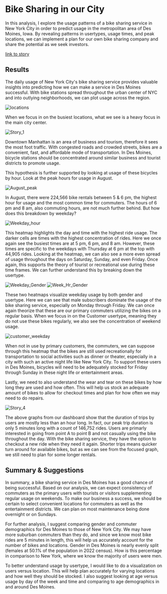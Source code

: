 # Bike Sharing in our City

In this analysis, I explore the usage patterns of a bike sharing service in New York City in order to predict usage in the metropolitan area of Des Moines, Iowa. By revealing patterns in usertypes, usage times, and peak locations, we can implement a plan for our own bike sharing company and share the potential as we seek investors.

[link to story]()

## Results

The daily usage of New York City's bike sharing service provides valuable insights into predicting how we can make a service in Des Moines successful. With bike stations spread throughout the urban center of NYC and into outlying neighborhoods, we can plot usage across the region.

![locations]()

When we focus in on the busiest locations, what we see is a heavy focus in the main city center.

![Story_1]()

Downtown Manhattan is an area of business and tourism, therefore it sees the most foot traffic. With congested roads and crowded streets, bikes are a convenient, fast, and affordable mode of transportation. In Des Moines, bicycle stations should be concentrated around similar business and tourist districts to promote usage.

This hypothesis is further supported by looking at usage of these bicycles by hour.  Look at the peak hours for usage in August.

![August_peak]()

In August, there were 224,566 bike rentals between 5 & 6 pm, the highest hour for usage and the most common time for commuters.  The hours of 6 pm and 8 am, also commuting hours, are not much further behind. But how does this breakdown by weekday?

![Weekday_hour]()

This heatmap highlights the day and time with the highest ride usage. The darker cells are times with the highest concentration of rides. Here we once again see the busiest times are at 5 pm, 6 pm, and 8 am.  However, these times are specific to the weekdays with Thursday at 6 pm at the top with 44,905 rides. Looking at the heatmap, we can also see a more even spread of usage throughout the days on Saturday, Sunday, and even Friday. Once again, this supports the theory of tourist or recreational use during these time frames. We can further understand this by breaking down the usertype.

![Weekday_Gender]()  ![Week_Hr_Gender]()

These two heatmaps visualize weekday usage by both gender and usertype.  Here we can see that male subscribers dominate the usage of the bike sharing service, especially on Monday through Friday. We can once again theorize that these are our primary commuters utilizing the bikes on a regular basis.  When we focus in on the Customer usertype, meaning they do not use these bikes regularly, we also see the concentration of weekend usage.

![customer_weekday]()

When not in use by primary customers, the commuters, we can suppose through this heatmap that the bikes are still used recreationally for transportation to social activities such as dinner or theater, especially in a city with such an active night life like New York City. To support these users in Des Moines, bicycles will need to be adequately stocked for Friday through Sunday in these night life or entertainment areas.

Lastly, we need to also understand the wear and tear on these bikes by how long they are used and how often. This will help us stock an adequate amount of bikes to allow for checkout times and plan for how often we may need to do repairs.

![Story_4]()

The above graphs from our dashboard show that the duration of trips by users are mostly less than an hour long. In fact, our peak trip duration is only 5 minutes long with a count of 146,752 rides. Users are primarly interested in going from point A to point B and not casually using the bike throughout the day. With the bike sharing service, they have the option to checkout a new ride when they need it again. Shorter trips means quicker turn around for available bikes, but as we can see from the focused graph, we still need to plan for some longer rentals.


## Summary & Suggestions

In summary, a bike sharing service in Des Moines has a good chance of being successful.  Based on our analysis, we can expect consistency of commuters as the primary users with tourists or visitors supplementing regular usage on weekends.  To make our business a success, we should be certain to select convenient locations for commuters as well as the entertainment districts. We can plan on most maintenance being done overnight or on Sundays.

For further analysis, I suggest comparing gender and commuter demographics for Des Moines to those of New York City. We may have more suburban commuters than they do, and since we know most bike rides are 5 minutes in length, this will help us accurately account for the number of bikes and locations.  Gender in Des Moines is nearly evenly split (females at 50.1% of the population in 2022 census).  How is this percentage in comparison to New York, where we know the  majority of users were men.

To better understand usage by usertype, I would like to do a visualization on users versus location.  This will help plan accurately for varying locations and how well they should be stocked. I also suggest looking at age versus usage by day of the week and time and comparing to age demographics in and around Des Moines.

